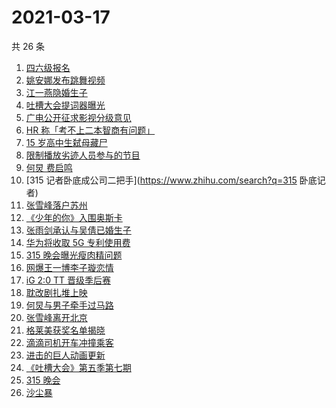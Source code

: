 # 2021-03-17

共 26 条

<!-- BEGIN ZHIHUSEARCH -->
<!-- 最后更新时间 Wed Mar 17 2021 22:20:54 GMT+0800 (China Standard Time) -->
1. [四六级报名](https://www.zhihu.com/search?q=四六级报名)
1. [姚安娜发布跳舞视频](https://www.zhihu.com/search?q=姚安娜)
1. [江一燕隐婚生子](https://www.zhihu.com/search?q=江一燕)
1. [吐槽大会提词器曝光](https://www.zhihu.com/search?q=吐槽大会)
1. [广电公开征求影视分级意见](https://www.zhihu.com/search?q=影视分级)
1. [HR 称「考不上二本智商有问题」](https://www.zhihu.com/search?q=杭州hr)
1. [15 岁高中生弑母藏尸](https://www.zhihu.com/search?q=高中生弑母)
1. [限制播放劣迹人员参与的节目](https://www.zhihu.com/search?q=劣迹艺人)
1. [何炅 费启鸣](https://www.zhihu.com/search?q=何炅)
1. [315 记者卧底成公司二把手](https://www.zhihu.com/search?q=315 卧底记者)
1. [张雪峰落户苏州](https://www.zhihu.com/search?q=张雪峰)
1. [《少年的你》入围奥斯卡](https://www.zhihu.com/search?q=少年的你)
1. [张雨剑承认与吴倩已婚生子](https://www.zhihu.com/search?q=张雨剑吴倩)
1. [华为将收取 5G 专利使用费](https://www.zhihu.com/search?q=华为5g专利费)
1. [315 晚会曝光瘦肉精问题](https://www.zhihu.com/search?q=瘦肉精)
1. [网爆王一博李子璇恋情](https://www.zhihu.com/search?q=王一博李子璇)
1. [iG 2:0 TT 晋级季后赛](https://www.zhihu.com/search?q=ig)
1. [耽改剧扎堆上映](https://www.zhihu.com/search?q=耽改剧)
1. [何炅与男子牵手过马路](https://www.zhihu.com/search?q=何炅)
1. [张雪峰离开北京](https://www.zhihu.com/search?q=张雪峰)
1. [格莱美获奖名单揭晓](https://www.zhihu.com/search?q=格莱美)
1. [滴滴司机开车冲撞乘客](https://www.zhihu.com/search?q=滴滴)
1. [进击的巨人动画更新](https://www.zhihu.com/search?q=进击的巨人)
1. [《吐槽大会》第五季第七期](https://www.zhihu.com/search?q=吐槽大会)
1. [315 晚会](https://www.zhihu.com/search?q=315)
1. [沙尘暴](https://www.zhihu.com/search?q=沙尘暴)
<!-- END ZHIHUSEARCH -->
